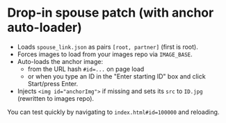 
# Drop-in spouse patch (with anchor auto-loader)

- Loads `spouse_link.json` as pairs `[root, partner]` (first is root).
- Forces images to load from your images repo via `IMAGE_BASE`.
- Auto-loads the anchor image:
  - from the URL hash `#id=...` on page load
  - or when you type an ID in the "Enter starting ID" box and click Start/press Enter.
- Injects `<img id="anchorImg">` if missing and sets its `src` to `ID.jpg` (rewritten to images repo).

You can test quickly by navigating to `index.html#id=100000` and reloading.
